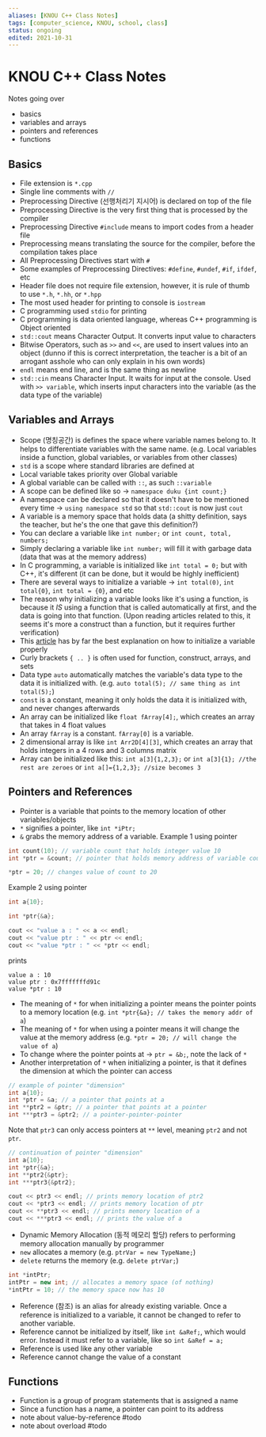 ```yaml
---
aliases: [KNOU C++ Class Notes]
tags: [computer_science, KNOU, school, class]
status: ongoing
edited: 2021-10-31
---
```


# KNOU C++ Class Notes
Notes going over
- basics
- variables and arrays
- pointers and references
- functions

## Basics
- File extension is `*.cpp`
- Single line comments with `//`
- Preprocessing Directive (선행처리기 지시어) is declared on top of the file
- Preprocessing Directive is the very first thing that is processed by the compiler
- Preprocessing Directive `#include` means to import codes from a header file
- Preprocessing means translating the source for the compiler, before the compilation takes place
- All Preprocessing Directives start with `#`
- Some examples of Preprocessing Directives: `#define`, `#undef`, `#if`, `ifdef`, etc
- Header file does not require file extension, however, it is rule of thumb to use `*.h`, `*.hh`, or `*.hpp`
- The most used header for printing to console is `iostream`
- C programming used `stdio` for printing
- C programming is data oriented language, whereas C++ programming is Object oriented
- `std::cout` means Character Output. It converts input value to characters
- Bitwise Operators, such as `>>` and `<<`, are used to insert values into an object (dunno if this is correct interpretation, the teacher is a bit of an arrogant asshole who can only explain in his own words)
- `endl` means end line, and is the same thing as newline
- `std::cin` means Character Input. It waits for input at the console. Used with `>> variable`, which inserts input characters into the variable (as the data type of the variable)

## Variables and Arrays
- Scope (명칭공간) is defines the space where variable names belong to. It helps to differentiate variables with the same name. (e.g. Local variables inside a function, global variables, or variables from other classes)
- `std` is a scope where standard libraries are defined at
- Local variable takes priority over Global variable
- A global variable can be called with `::`, as such `::variable`
- A scope can be defined like so -> `namespace duku {int count;}`
- A namespace can be declared so that it doesn't have to be mentioned every time -> `using namespace std` so that `std::cout` is now just `cout`
- A variable is a memory space that holds data (a shitty definition, says the teacher, but he's the one that gave this definition?)
- You can declare a variable like `int number;` or `int count, total, numbers;`
- Simply declaring a variable like `int number;` will fill it with garbage data (data that was at the memory address)
- In C programming, a variable is initialized like `int total = 0;` but with C++, it's different (it can be done, but it would be highly inefficient)
- There are several ways to initialize a variable -> `int total(0)`, `int total{0}`, `int total = {0}`, and etc
- The reason why initializing a variable looks like it's using a function, is because it _IS_ using a function that is called automatically at first, and the data is going into that function. (Upon reading articles related to this, it seems it's more a construct than a function, but it requires further verification)
- This [article](https://herbsutter.com/2013/05/09/gotw-1-solution/) has by far the best explanation on how to initialize a variable properly
- Curly brackets `{ .. }` is often used for function, construct, arrays, and sets
- Data type `auto` automatically matches the variable's data type to the data it is initialized with. (e.g. `auto total(5); // same thing as int total(5);`)
- `const` is a constant, meaning it only holds the data it is initialized with, and never changes afterwards
- An array can be initialized like `float fArray[4];`, which creates an array that takes in 4 float values
- An array `fArray` is a constant. `fArray[0]` is a variable.
- 2 dimensional array is like `int Arr2D[4][3]`, which creates an array that holds integers in a 4 rows and 3 columns matrix
- Array can be initialized like this: `int a[3]{1,2,3};` or `int a[3]{1}; //the rest are zeroes` or `int a[]={1,2,3}; //size becomes 3`

## Pointers and References
- Pointer is a variable that points to the memory location of other variables/objects
- `*` signifies a pointer, like `int *iPtr;`
- `&` grabs the memory address of a variable.
Example 1 using pointer
```c++
int count(10); // variable count that holds integer value 10
int *ptr = &count; // pointer that holds memory address of variable count

*ptr = 20; // changes value of count to 20
```
Example 2 using pointer
```c++
int a{10};

int *ptr{&a};

cout << "value a : " << a << endl;
cout << "value ptr : " << ptr << endl;
cout << "value *ptr : " << *ptr << endl;
```
prints
```
value a : 10
value ptr : 0x7fffffffd91c
value *ptr : 10
```
- The meaning of `*` for when initializing a pointer means the pointer points to a memory location (e.g. `int *ptr{&a}; // takes the memory addr of a`)
- The meaning of `*` for when using a pointer means it will change the value at the memory address (e.g. `*ptr = 20; // will change the value of a`)
- To change where the pointer points at -> `ptr = &b;`, note the lack of `*`
- Another interpretation of `*` when initializing a pointer, is that it defines the dimension at which the pointer can access
```c++
// example of pointer "dimension"
int a{10};
int *ptr = &a; // a pointer that points at a
int **ptr2 = &ptr; // a pointer that points at a pointer
int ***ptr3 = &ptr2; // a pointer-pointer-pointer
```
Note that `ptr3` can only access pointers at `**` level, meaning `ptr2` and not `ptr`.
```c++
// continuation of pointer "dimension"
int a{10};
int *ptr{&a};
int **ptr2{&ptr};
int ***ptr3{&ptr2};

cout << ptr3 << endl; // prints memory location of ptr2
cout << *ptr3 << endl; // prints memory location of ptr
cout << **ptr3 << endl; // prints memory location of a
cout << ***ptr3 << endl; // prints the value of a
```
- Dynamic Memory Allocation (동적 메모리 할당) refers to performing memory allocation manually by programmer
- `new` allocates a memory (e.g. `ptrVar = new TypeName;`)
- `delete` returns the memory (e.g. `delete ptrVar;`)
```c++
int *intPtr;
intPtr = new int; // allocates a memory space (of nothing)
*intPtr = 10; // the memory space now has 10
```
- Reference (참조) is an alias for already existing variable. Once a reference is initialized to a variable, it cannot be changed to refer to another variable.
- Reference cannot be initialized by itself, like `int &aRef;`, which would error. Instead it must refer to a variable, like so `int &aRef = a;`
- Reference is used like any other variable
- Reference cannot change the value of a constant

## Functions
- Function is a group of program statements that is assigned a name
- Since a function has a name, a pointer can point to its address
- note about value-by-reference #todo
- note about overload #todo